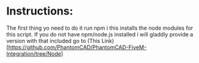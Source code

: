 # Instructions:
The first thing yo need to do it run npm i this installs the node modules for this script. If you do not have npm/node.js installed i will gladdly provide a version with that included go to (This Link)[https://github.com/PhantomCAD/PhantomCAD-FiveM-Integration/tree/Node]
